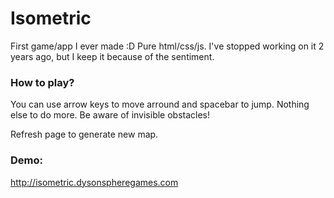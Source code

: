 # Isometric
First game/app I ever made :D Pure html/css/js. I've stopped working on it 2 years ago, but I keep it because of the sentiment.


### How to play?
You can use arrow keys to move arround and spacebar to jump. Nothing else to do more. Be aware of invisible obstacles!

Refresh page to generate new map.

### Demo:
http://isometric.dysonspheregames.com
